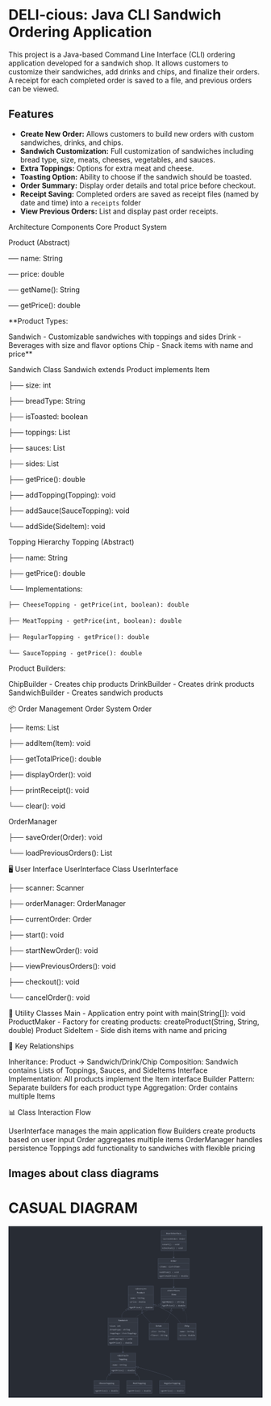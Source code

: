# DELI-cious: Java CLI Sandwich Ordering Application

This project is a Java-based Command Line Interface (CLI) ordering application developed for a sandwich shop. It allows customers to customize their sandwiches, add drinks and chips, and finalize their orders. A receipt for each completed order is saved to a file, and previous orders can be viewed.

## Features

* **Create New Order:** Allows customers to build new orders with custom sandwiches, drinks, and chips.
* **Sandwich Customization:** Full customization of sandwiches including bread type, size, meats, cheeses, vegetables, and sauces.
* **Extra Toppings:** Options for extra meat and cheese.
* **Toasting Option:** Ability to choose if the sandwich should be toasted.
* **Order Summary:** Display order details and total price before checkout.
* **Receipt Saving:** Completed orders are saved as receipt files (named by date and time) into a `receipts` folder 
* **View Previous Orders:** List and display past order receipts.

Architecture Components
Core Product System

Product (Abstract)

── name: String

── price: double

── getName(): String

── getPrice(): double


**Product Types:

Sandwich - Customizable sandwiches with toppings and sides
Drink - Beverages with size and flavor options
Chip - Snack items with name and price**

Sandwich Class
Sandwich extends Product implements Item

├── size: int

├── breadType: String

├── isToasted: boolean

├── toppings: List<Topping>

├── sauces: List<SauceTopping>

├── sides: List<SideItem>

├── getPrice(): double

├── addTopping(Topping): void

├── addSauce(SauceTopping): void

└── addSide(SideItem): void


Topping Hierarchy
Topping (Abstract)

├── name: String

├── getPrice(): double

└── Implementations:

    ├── CheeseTopping - getPrice(int, boolean): double
    
    ├── MeatTopping - getPrice(int, boolean): double 
    
    ├── RegularTopping - getPrice(): double
    
    └── SauceTopping - getPrice(): double
    

Product Builders:

ChipBuilder - Creates chip products
DrinkBuilder - Creates drink products
SandwichBuilder - Creates sandwich products

📦 Order Management
Order System
Order

├── items: List<Item>

├── addItem(Item): void

├── getTotalPrice(): double

├── displayOrder(): void

├── printReceipt(): void

└── clear(): void

OrderManager


├── saveOrder(Order): void

└── loadPreviousOrders(): List<String>


🖥️ User Interface
UserInterface Class
UserInterface

├── scanner: Scanner

├── orderManager: OrderManager

├── currentOrder: Order

├── start(): void

├── startNewOrder(): void

├── viewPreviousOrders(): void

├── checkout(): void

└── cancelOrder(): void


🔧 Utility Classes
Main - Application entry point with main(String[]): void
ProductMaker - Factory for creating products: createProduct(String, String, double) Product
SideItem - Side dish items with name and pricing

🔗 Key Relationships

Inheritance: Product → Sandwich/Drink/Chip
Composition: Sandwich contains Lists of Toppings, Sauces, and SideItems
Interface Implementation: All products implement the Item interface
Builder Pattern: Separate builders for each product type
Aggregation: Order contains multiple Items

📊 Class Interaction Flow

UserInterface manages the main application flow
Builders create products based on user input
Order aggregates multiple items
OrderManager handles persistence
Toppings add functionality to sandwiches with flexible pricing

## Images about class diagrams 

# CASUAL DIAGRAM
 ![Image Alt](https://raw.githubusercontent.com/Exaaiser/DELI-cious/refs/heads/main/Casual%20Diagram.png)

